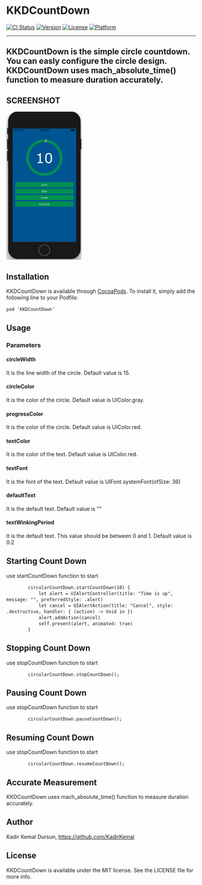 # KKDCountDown

[![CI Status](http://img.shields.io/travis/kadirkemal/KKDCountDown.svg?style=flat)](https://travis-ci.org/kadirkemal/KKDCountDown)
[![Version](https://img.shields.io/cocoapods/v/KKDCountDown.svg?style=flat)](http://cocoapods.org/pods/KKDCountDown)
[![License](https://img.shields.io/cocoapods/l/KKDCountDown.svg?style=flat)](http://cocoapods.org/pods/KKDCountDown)
[![Platform](https://img.shields.io/cocoapods/p/KKDCountDown.svg?style=flat)](http://cocoapods.org/pods/KKDCountDown)

----------
KKDCountDown is the simple circle countdown. You can easly configure the circle design. KKDCountDown uses mach_absolute_time() function to measure duration accurately.
----------

## SCREENSHOT

<img src="https://raw.githubusercontent.com/KadirKemal/KKDCountDown/master/Example/kkdcountdown.gif" width="200px">

## Installation

KKDCountDown is available through [CocoaPods](http://cocoapods.org). To install it, simply add the following line to your Podfile:

```
pod 'KKDCountDown'
```

## Usage

### Parameters

#### circleWidth
It is the line width of the circle. Default value is 15.

#### circleColor
It is the color of the circle. Default value is UIColor.gray.

#### progressColor
It is the color of the circle. Default value is UIColor.red.

#### textColor
It is the color of the text. Default value is UIColor.red.

#### textFont
It is the font of the text. Default value is UIFont.systemFont(ofSize: 36)

#### defaultText
It is the default text. Default value is ""

#### textWinkingPeriod
It is the default text. This value should be between 0 and 1. Default value is 0.2

## Starting Count Down
use startCountDown function to start 
```
        circularCountDown.startCountDown(10) {
            let alert = UIAlertController(title: "Time is up", message: "", preferredStyle: .alert)
            let cancel = UIAlertAction(title: "Cancel", style: .destructive, handler: { (action) -> Void in })
            alert.addAction(cancel)
            self.present(alert, animated: true)
        }
```

## Stopping Count Down
use stopCountDown function to start 
```
        circularCountDown.stopCountDown();
```

## Pausing Count Down
use stopCountDown function to start 
```
        circularCountDown.pauseCountDown();
```

## Resuming Count Down
use stopCountDown function to start 
```
        circularCountDown.resumeCountDown();
```

## Accurate Measurement
KKDCountDown uses mach_absolute_time() function to measure duration accurately.


## Author

Kadir Kemal Dursun, https://github.com/KadirKemal

## License

KKDCountDown is available under the MIT license. See the LICENSE file for more info.
